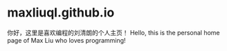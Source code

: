 # maxliuql.github.io
你好，这里是喜欢编程的刘清朗的个人主页！
Hello, this is the personal home page of Max Liu who loves programming!
